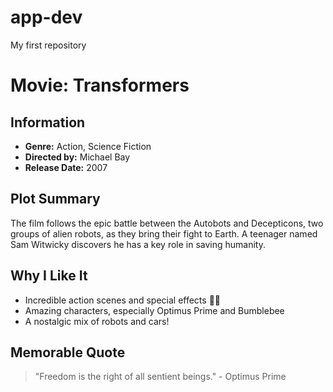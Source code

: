 # app-dev
My first repository

# Movie: Transformers    

## Information  
- **Genre:** Action, Science Fiction  
- **Directed by:** Michael Bay  
- **Release Date:** 2007  

## Plot Summary  
The film follows the epic battle between the Autobots and Decepticons, two groups of alien robots, as they bring their fight to Earth. A teenager named Sam Witwicky discovers he has a key role in saving humanity.  

## Why I Like It  
- Incredible action scenes and special effects 🚗🤖  
- Amazing characters, especially Optimus Prime and Bumblebee  
- A nostalgic mix of robots and cars!  

## Memorable Quote  
> "Freedom is the right of all sentient beings." - Optimus Prime  

